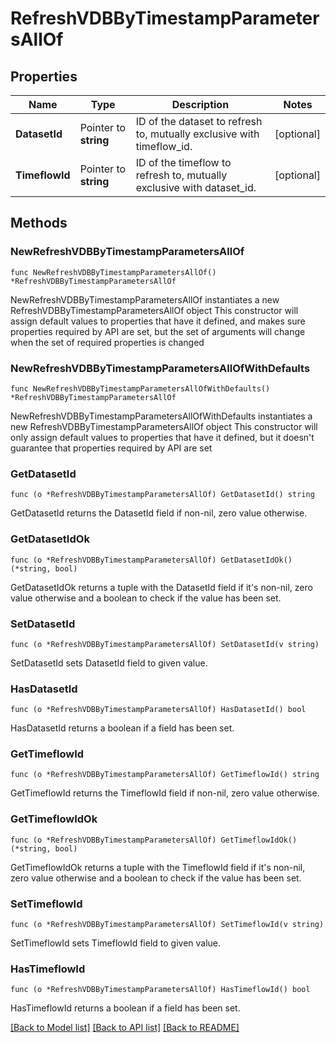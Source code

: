 # RefreshVDBByTimestampParametersAllOf

## Properties

Name | Type | Description | Notes
------------ | ------------- | ------------- | -------------
**DatasetId** | Pointer to **string** | ID of the dataset to refresh to, mutually exclusive with timeflow_id. | [optional] 
**TimeflowId** | Pointer to **string** | ID of the timeflow to refresh to, mutually exclusive with dataset_id. | [optional] 

## Methods

### NewRefreshVDBByTimestampParametersAllOf

`func NewRefreshVDBByTimestampParametersAllOf() *RefreshVDBByTimestampParametersAllOf`

NewRefreshVDBByTimestampParametersAllOf instantiates a new RefreshVDBByTimestampParametersAllOf object
This constructor will assign default values to properties that have it defined,
and makes sure properties required by API are set, but the set of arguments
will change when the set of required properties is changed

### NewRefreshVDBByTimestampParametersAllOfWithDefaults

`func NewRefreshVDBByTimestampParametersAllOfWithDefaults() *RefreshVDBByTimestampParametersAllOf`

NewRefreshVDBByTimestampParametersAllOfWithDefaults instantiates a new RefreshVDBByTimestampParametersAllOf object
This constructor will only assign default values to properties that have it defined,
but it doesn't guarantee that properties required by API are set

### GetDatasetId

`func (o *RefreshVDBByTimestampParametersAllOf) GetDatasetId() string`

GetDatasetId returns the DatasetId field if non-nil, zero value otherwise.

### GetDatasetIdOk

`func (o *RefreshVDBByTimestampParametersAllOf) GetDatasetIdOk() (*string, bool)`

GetDatasetIdOk returns a tuple with the DatasetId field if it's non-nil, zero value otherwise
and a boolean to check if the value has been set.

### SetDatasetId

`func (o *RefreshVDBByTimestampParametersAllOf) SetDatasetId(v string)`

SetDatasetId sets DatasetId field to given value.

### HasDatasetId

`func (o *RefreshVDBByTimestampParametersAllOf) HasDatasetId() bool`

HasDatasetId returns a boolean if a field has been set.

### GetTimeflowId

`func (o *RefreshVDBByTimestampParametersAllOf) GetTimeflowId() string`

GetTimeflowId returns the TimeflowId field if non-nil, zero value otherwise.

### GetTimeflowIdOk

`func (o *RefreshVDBByTimestampParametersAllOf) GetTimeflowIdOk() (*string, bool)`

GetTimeflowIdOk returns a tuple with the TimeflowId field if it's non-nil, zero value otherwise
and a boolean to check if the value has been set.

### SetTimeflowId

`func (o *RefreshVDBByTimestampParametersAllOf) SetTimeflowId(v string)`

SetTimeflowId sets TimeflowId field to given value.

### HasTimeflowId

`func (o *RefreshVDBByTimestampParametersAllOf) HasTimeflowId() bool`

HasTimeflowId returns a boolean if a field has been set.


[[Back to Model list]](../README.md#documentation-for-models) [[Back to API list]](../README.md#documentation-for-api-endpoints) [[Back to README]](../README.md)


